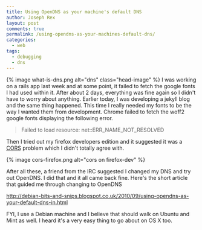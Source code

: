 ```yaml
---
title: Using OpenDNS as your machine's default DNS
author: Joseph Rex
layout: post
comments: true
permalink: /using-opendns-as-your-machines-default-dns/
categories:
  - web
tags:
  - debugging
  - dns
---
```

{% image what-is-dns.png alt="dns" class="head-image" %}
I was working on a rails app last week and at some point, it failed to fetch the google fonts I had used within it. After about 2 days, everything was fine again so I didn't have to worry about anything. Earlier today, I was developing a jekyll blog and the same thing happened. This time I really needed my fonts to be the way I wanted them from development. Chrome failed to fetch the woff2 google fonts displaying the following error.

> Failed to load resource: net::ERR\_NAME\_NOT_RESOLVED

Then I tried out my firefox developers edition and it suggested it was a <acronym title="Cross Origin Resource Sharing">CORS</acronym> problem which I didn't totally agree with.

{% image cors-firefox.png alt="cors on firefox-dev" %}

After all these, a friend from the IRC suggested I changed my DNS and try out OpenDNS. I did that and it all came back fine. Here's the short article that guided me through changing to OpenDNS

<a href="http://debian-bits-and-snips.blogspot.co.uk/2010/09/using-opendns-as-your-default-dns-in.html" target="_blank">http://debian-bits-and-snips.blogspot.co.uk/2010/09/using-opendns-as-your-default-dns-in.html</a>

FYI, I use a Debian machine and I believe that should walk on Ubuntu and Mint as well. I heard it's a very easy thing to go about on OS X too.